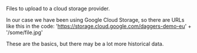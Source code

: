 Files to upload to a cloud storage provider.

In our case we have been using Google Cloud Storage, so there are URLs like this in the code:
  'https://storage.cloud.google.com/daggers-demo-eu' + '/some/file.jpg'

These are the basics, but there may be a lot more historical data.
